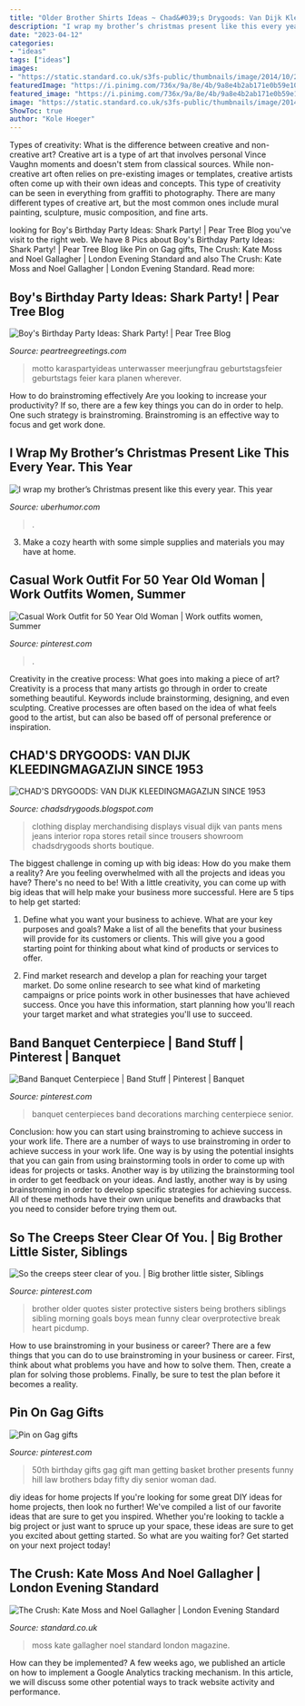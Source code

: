```yaml
---
title: "Older Brother Shirts Ideas ~ Chad&#039;s Drygoods: Van Dijk Kleedingmagazijn Since 1953"
description: "I wrap my brother’s christmas present like this every year. this year"
date: "2023-04-12"
categories:
- "ideas"
tags: ["ideas"]
images:
- "https://static.standard.co.uk/s3fs-public/thumbnails/image/2014/10/22/17/Kate-Moss-Noel-Gallagher.jpg"
featuredImage: "https://i.pinimg.com/736x/9a/8e/4b/9a8e4b2ab171e0b59e106ad41ae852bd--older-brother-quotes-sibling-quotes-brother.jpg"
featured_image: "https://i.pinimg.com/736x/9a/8e/4b/9a8e4b2ab171e0b59e106ad41ae852bd--older-brother-quotes-sibling-quotes-brother.jpg"
image: "https://static.standard.co.uk/s3fs-public/thumbnails/image/2014/10/22/17/Kate-Moss-Noel-Gallagher.jpg"
ShowToc: true
author: "Kole Hoeger"
---
```



Types of creativity: What is the difference between creative and non-creative art?
Creative art is a type of art that involves personal Vince Vaughn moments and doesn't stem from classical sources. While non-creative art often relies on pre-existing images or templates, creative artists often come up with their own ideas and concepts. This type of creativity can be seen in everything from graffiti to photography. There are many different types of creative art, but the most common ones include mural painting, sculpture, music composition, and fine arts.

	

		
looking for Boy&#039;s Birthday Party Ideas: Shark Party! | Pear Tree Blog you've visit to the right web. We have 8 Pics about Boy&#039;s Birthday Party Ideas: Shark Party! | Pear Tree Blog like Pin on Gag gifts, The Crush: Kate Moss and Noel Gallagher | London Evening Standard and also The Crush: Kate Moss and Noel Gallagher | London Evening Standard. Read more:
		
    
## Boy&#039;s Birthday Party Ideas: Shark Party! | Pear Tree Blog

<img loading=lazy src="https://www.peartree.com/blog/wp-content/uploads/2014/05/IMG_8505cc.jpg" onerror="this.onerror=null;this.src='https://tse2.mm.bing.net/th?id=OIP.WH6P97OT4wds4msd1bkYaQHaLH&amp;pid=15.1';" alt="Boy&#039;s Birthday Party Ideas: Shark Party! | Pear Tree Blog">

_Source: peartreegreetings.com_

>motto karaspartyideas unterwasser meerjungfrau geburtstagsfeier geburtstags feier kara planen wherever. 

	

How to do brainstroming effectively
Are you looking to increase your productivity? If so, there are a few key things you can do in order to help. One such strategy is brainstroming. Brainstroming is an effective way to focus and get work done.

    
## I Wrap My Brother’s Christmas Present Like This Every Year. This Year

<img loading=lazy src="https://uberhumor.com/wp-content/uploads/2016/12/R0oToao.jpg" onerror="this.onerror=null;this.src='https://tse2.mm.bing.net/th?id=OIP.8RVDdLFp3ltPPIGTg6c0FgHaNq&amp;pid=15.1';" alt="I wrap my brother’s Christmas present like this every year. This year">

_Source: uberhumor.com_

>. 

	

3. Make a cozy hearth with some simple supplies and materials you may have at home.

    
## Casual Work Outfit For 50 Year Old Woman | Work Outfits Women, Summer

<img loading=lazy src="https://i.pinimg.com/736x/22/03/c2/2203c2979f15f8ac849fdf56a4c2f598.jpg" onerror="this.onerror=null;this.src='https://tse3.mm.bing.net/th?id=OIP._JDHzq2L8ZCN4ut0oU7NcwHaNU&amp;pid=15.1';" alt="Casual Work Outfit for 50 Year Old Woman | Work outfits women, Summer">

_Source: pinterest.com_

>. 

	

Creativity in the creative process: What goes into making a piece of art?
Creativity is a process that many artists go through in order to create something beautiful. Keywords include brainstorming, designing, and even sculpting. Creative processes are often based on the idea of what feels good to the artist, but can also be based off of personal preference or inspiration.

    
## CHAD&#039;S DRYGOODS: VAN DIJK KLEEDINGMAGAZIJN SINCE 1953

<img loading=lazy src="https://1.bp.blogspot.com/-TlHTpiDReyg/U04jwgXwK9I/AAAAAAAAaEc/vZsxDHHb9TA/s1600/Chadsdrygoods_Van+Dijk_+Waalwijk_9648.jpg" onerror="this.onerror=null;this.src='https://tse3.mm.bing.net/th?id=OIP.qNHGDJM7RDbJRdY6aBJAKQHaLH&amp;pid=15.1';" alt="CHAD&#039;S DRYGOODS: VAN DIJK KLEEDINGMAGAZIJN SINCE 1953">

_Source: chadsdrygoods.blogspot.com_

>clothing display merchandising displays visual dijk van pants mens jeans interior ropa stores retail since trousers showroom chadsdrygoods shorts boutique. 

	

The biggest challenge in coming up with big ideas: How do you make them a reality?
Are you feeling overwhelmed with all the projects and ideas you have? There's no need to be! With a little creativity, you can come up with big ideas that will help make your business more successful. Here are 5 tips to help get started: 
1. Define what you want your business to achieve. What are your key purposes and goals? Make a list of all the benefits that your business will provide for its customers or clients. This will give you a good starting point for thinking about what kind of products or services to offer. 

2. Find market research and develop a plan for reaching your target market. Do some online research to see what kind of marketing campaigns or price points work in other businesses that have achieved success. Once you have this information, start planning how you'll reach your target market and what strategies you'll use to succeed.

    
## Band Banquet Centerpiece | Band Stuff | Pinterest | Banquet

<img loading=lazy src="https://s-media-cache-ak0.pinimg.com/736x/2e/b4/dc/2eb4dc57e820705837ef136b00568c2a.jpg" onerror="this.onerror=null;this.src='https://tse3.mm.bing.net/th?id=OIP.hjCbI1q82sSYPUGVsbTEGQHaJ3&amp;pid=15.1';" alt="Band Banquet Centerpiece | Band Stuff | Pinterest | Banquet">

_Source: pinterest.com_

>banquet centerpieces band decorations marching centerpiece senior. 

	

Conclusion: how you can start using brainstroming to achieve success in your work life.
There are a number of ways to use brainstroming in order to achieve success in your work life. One way is by using the potential insights that you can gain from using brainstorming tools in order to come up with ideas for projects or tasks. Another way is by utilizing the brainstorming tool in order to get feedback on your ideas. And lastly, another way is by using brainstroming in order to develop specific strategies for achieving success. All of these methods have their own unique benefits and drawbacks that you need to consider before trying them out.

    
## So The Creeps Steer Clear Of You. | Big Brother Little Sister, Siblings

<img loading=lazy src="https://i.pinimg.com/736x/9a/8e/4b/9a8e4b2ab171e0b59e106ad41ae852bd--older-brother-quotes-sibling-quotes-brother.jpg" onerror="this.onerror=null;this.src='https://tse2.mm.bing.net/th?id=OIP.TyalufaLAmjWlOVwOzN3lQHaFj&amp;pid=15.1';" alt="So the creeps steer clear of you. | Big brother little sister, Siblings">

_Source: pinterest.com_

>brother older quotes sister protective sisters being brothers siblings sibling morning goals boys mean funny clear overprotective break heart picdump. 

	

How to use brainstroming in your business or career?
There are a few things that you can do to use brainstroming in your business or career. First, think about what problems you have and how to solve them. Then, create a plan for solving those problems. Finally, be sure to test the plan before it becomes a reality.

    
## Pin On Gag Gifts

<img loading=lazy src="https://i.pinimg.com/736x/f4/24/84/f42484045b309882a3e20f8caf605db4--brothers-in-law-getting-old.jpg" onerror="this.onerror=null;this.src='https://tse2.mm.bing.net/th?id=OIP.FEukxqvognXTYGg2WF0NJgHaJ3&amp;pid=15.1';" alt="Pin on Gag gifts">

_Source: pinterest.com_

>50th birthday gifts gag gift man getting basket brother presents funny hill law brothers bday fifty diy senior woman dad. 

	

diy ideas for home projects
If you're looking for some great DIY ideas for home projects, then look no further! We've compiled a list of our favorite ideas that are sure to get you inspired.
Whether you're looking to tackle a big project or just want to spruce up your space, these ideas are sure to get you excited about getting started. So what are you waiting for? Get started on your next project today!

    
## The Crush: Kate Moss And Noel Gallagher | London Evening Standard

<img loading=lazy src="https://static.standard.co.uk/s3fs-public/thumbnails/image/2014/10/22/17/Kate-Moss-Noel-Gallagher.jpg" onerror="this.onerror=null;this.src='https://tse3.mm.bing.net/th?id=OIP.Dgs3iIgOVGzTasoRrRSKCwHaE8&amp;pid=15.1';" alt="The Crush: Kate Moss and Noel Gallagher | London Evening Standard">

_Source: standard.co.uk_

>moss kate gallagher noel standard london magazine. 

	

How can they be implemented?
A few weeks ago, we published an article on how to implement a Google Analytics tracking mechanism. In this article, we will discuss some other potential ways to track website activity and performance.

